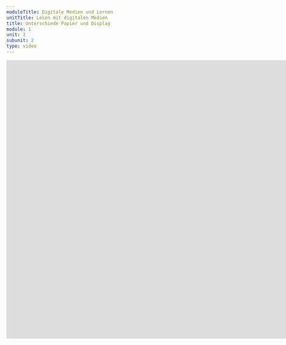 ```yaml
---
moduleTitle: Digitale Medien und Lernen
unitTitle: Lesen mit digitalen Medien
title: Unterschiede Papier und Display
module: 1
unit: 2
subunit: 2
type: video
---
```


<iframe width="1536" height="728" src="https://www.youtube.com/embed/XU-lmiPP-j8" frameborder="0" allow="accelerometer; autoplay; encrypted-media; gyroscope; picture-in-picture" allowfullscreen></iframe>

<!-- Bevor wir uns empirische Befunde ansehen, sollten wir uns erstmal vor Augen führen, worin der Unterschied zwischen Papier und Displays besteht: 

<iframe src="https://docs.google.com/forms/d/e/1FAIpQLSfSqcpgkMEaanQG9I64jokxN2R4JIt8wVX36tyu2J7bAxjxPA/viewform?embedded=true" width="840" height="553" frameborder="0" marginheight="0" marginwidth="0">Loading...</iframe> -->

